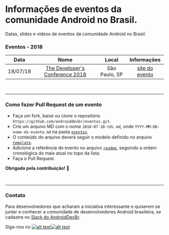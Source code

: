 # Informações de eventos da comunidade Android no Brasil.

Datas, slides e vídeos de eventos da comunidade Android no Brasil.

### Eventos - 2018
 Data | Nome | Local | Informações 
:----:|:----:|:-----:|:-----------:
18/07/18 | [The Developer's Conference 2018](https://github.com/androiddevbr/eventos/blob/master/_eventos/2018-07-18-tdc.md) | São Paulo, SP | [site do evento](http://www.thedevelopersconference.com.br/tdc/2018/saopaulo/trilha-android-2)


<br>

------------


### Como fazer Pull Request de um evento
- Faça um fork, baixe ou clone o repositório `https://github.com/androiddevbr/eventos.git`.
- Crie um arquivo MD com o nome `2018-07-18-tdc.md`, onde `YYYY-MM-DD-nome-do-evento.md` na pasta [`eventos`](https://github.com/androiddevbr/eventos/tree/master/_eventos).
- O conteúdo do arquivo deverá seguir o modelo definido no arquivo [`template`](https://github.com/androiddevbr/eventos/blob/master/_templates/_template_conference.md).
- Adicione a referência do evento no arquivo [`readme`](https://github.com/androiddevbr/eventos/blob/master/README.md), seguindo a ordem cronológica do mais atual no topo da lista.
- Faça o Pull Request.

**Obrigado pela contribuição!** :tada:

<br>

------------


### Contato
Para desenvolvedores que acharam a iniciativa interessante e quiserem se juntar e conhecer a comunidade de desenvolvedores Android brasileira, se cadastre no [Slack do AndroidDevBr](http://slack.androiddevbr.org/).

Siga-nos no [![alt text][1.1]][1][![alt text][2.1]][2]

[1.1]: http://i.imgur.com/wWzX9uB.png (twitter icon with padding)
[2.1]: http://i.imgur.com/9I6NRUm.png (github icon with padding)


[1]: http://www.twitter.com/AndroidDevBrOrg
[2]: https://github.com/androiddevbr

